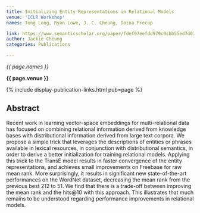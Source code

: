 ```yaml
---
title: Initializing Entity Representations in Relational Models
venue: 'ICLR Workshop'
names: Teng Long, Ryan Lowe, J. C. Cheung, Doina Precup

link: https://www.semanticscholar.org/paper/fdef97eefdd979c9cbb55ed7d0325c8e56613e1e
author: Jackie Cheung
categories: Publications

---
```


*{{ page.names }}*

**{{ page.venue }}**

{% include display-publication-links.html pub=page %}

## Abstract

Recent work in learning vector-space embeddings for multi-relational data has focused on combining relational information derived from knowledge bases with distributional information derived from large text corpora. We propose a simple trick that leverages the descriptions of entities or phrases available in lexical resources, in conjunction with distributional semantics, in order to derive a better initialization for training relational models. Applying this trick to the TransE model results in faster convergence of the entity representations, and achieves small improvements on Freebase for raw mean rank. More surprisingly, it results in significant new state-of-the-art performances on the WordNet dataset, decreasing the mean rank from the previous best 212 to 51. We find that there is a trade-off between improving the mean rank and the hits@10 with this approach. This illustrates that much remains to be understood regarding performance improvements in relational models.